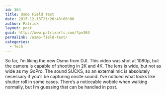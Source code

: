 ```yaml
---
id: 364
title: Osmo Field Test
date: 2015-12-13T21:26:43+00:00
author: Patrick
layout: post
guid: http://www.patrixarts.com/?p=364
permalink: /osmo-field-test/
categories:
  - Tech
---
```

So far, I&#8217;m liking the new Osmo from DJI. This video was shot at 1080p, but the camera is capable of shooting in 2K and 4K. The lens is wide, but not as wide as my GoPro. The sound SUCKS, so an external mic is absolutely necessary if you&#8217;ll be capturing onsite sound. I&#8217;ve noticed what looks like shutter roll in some cases. There&#8217;s a noticeable wobble when walking normally, but I&#8217;m guessing that can be handled in post.